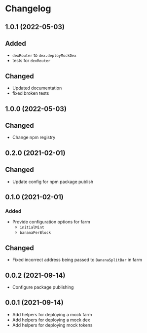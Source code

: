 # Changelog

## 1.0.1 (2022-05-03)
## Added
* `dexRouter` to `dex.deployMockDex`
* tests for `dexRouter`
## Changed
* Updated documentation
* fixed broken tests
  
## 1.0.0 (2022-05-03)
## Changed
* Change npm registry

## 0.2.0 (2021-02-01)
## Changed
* Update config for npm package publish

## 0.1.0 (2021-02-01)

### Added
* Provide configuration options for farm
  * `initialMint`
  * `bananaPerBlock`

## Changed
* Fixed incorrect address being passed to `BananaSplitBar` in farm
## 0.0.2 (2021-09-14)
* Configure package publishing

## 0.0.1 (2021-09-14)
* Add helpers for deploying a mock farm
* Add helpers for deploying a mock dex
* Add helpers for deploying mock tokens